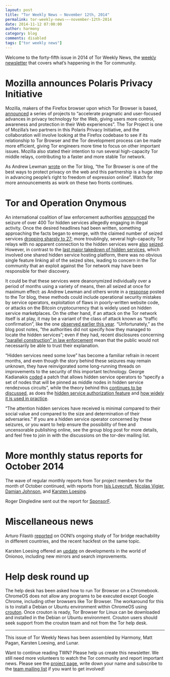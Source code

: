 ```yaml
---
layout: post
title: "Tor Weekly News — November 12th, 2014"
permalink: tor-weekly-news-—-november-12th-2014
date: 2014-11-12 07:00:00
author: harmony
category: blog
comments: disabled
tags: ["tor weekly news"]
---
```


Welcome to the forty-fifth issue in 2014 of Tor Weekly News, the [weekly newsletter](https://lists.torproject.org/cgi-bin/mailman/listinfo/tor-news) that covers what’s happening in the Tor community.

Mozilla announces Polaris Privacy Initiative
============================================

Mozilla, makers of the Firefox browser upon which Tor Browser is based, [announced](https://blog.mozilla.org/privacy/2014/11/10/introducing-polaris-privacy-initiative-to-accelerate-user-focused-privacy-online) a series of projects to “accelerate pragmatic and user-focused advances in privacy technology for the Web, giving users more control, awareness and protection in their Web experiences”. The Tor Project is one of Mozilla’s two partners in this Polaris Privacy Initiative, and the collaboration will involve looking at the Firefox codebase to see if its relationship to Tor Browser and the Tor development process can be made more efficient, giving Tor engineers more time to focus on other important issues. Mozilla also stated their intention to run several high-capacity Tor middle relays, contributing to a faster and more stable Tor network.

As Andrew Lewman [wrote](https://blog.torproject.org/blog/partnering-mozilla) on the Tor blog, “the Tor Browser is one of the best ways to protect privacy on the web and this partnership is a huge step in advancing people’s right to freedom of expression online”. Watch for more announcements as work on these two fronts continues.

Tor and Operation Onymous
=========================

An international coalition of law enforcement authorities [announced](https://www.europol.europa.eu/content/global-action-against-dark-markets-tor-network) the seizure of over 400 Tor hidden services allegedly engaging in illegal activity. Once the desired headlines had been written, something approaching the facts began to emerge, with the claimed number of seized services [dropping sharply to 27](http://www.dailydot.com/politics/oops-we-counted-wrong-silk-road-dark-net-tor/); more troublingly, several high-capacity Tor relays with no apparent connection to the hidden services were [also](https://blog.torservers.net/20141109/three-servers-offline-likely-seized.html) [seized](https://raided4tor.wordpress.com/). However, in contrast to the [last major takedown of hidden services](https://blog.torproject.org/blog/tor-security-advisory-relay-early-traffic-confirmation-attack), which involved one shared hidden service hosting platform, there was no obvious single feature linking all of the seized sites, leading to concern in the Tor community that an exploit against the Tor network may have been responsible for their discovery.

It could be that these services were deanonymized individually over a period of months using a variety of means, then all seized at once for maximum effect: as Andrew Lewman and others wrote in a [response](https://blog.torproject.org/blog/thoughts-and-concerns-about-operation-onymous) posted to the Tor blog, these methods could include operational security mistakes by service operators, exploitation of flaws in poorly-written website code, or attacks on the Bitcoin cryptocurrency that is widely used on hidden service marketplaces. On the other hand, if an attack on the Tor network itself is at play, it may be a variant of the class of attack known as “traffic confirmation”, like the one [observed earlier this year](https://lists.torproject.org/pipermail/tor-news/2014-August/000057.html). “Unfortunately,” as the blog post notes, ”the authorities did not specify how they managed to locate the hidden services”; even if they had, recent disclosures concerning [“parallel construction” in law enforcement](https://en.wikipedia.org/wiki/Parallel_construction) mean that the public would not necessarily be able to trust their explanation.

“Hidden services need some love” has become a familiar refrain in recent months, and even though the story behind these seizures may remain unknown, they have reinvigorated some long-running threads on improvements to the security of this important technology. George Kadianakis [coded](https://lists.torproject.org/pipermail/tor-dev/2014-November/007730.html) a patch that allows hidden service operators to “specify a set of nodes that will be pinned as middle nodes in hidden service rendezvous circuits”, while the theory behind this [continues to be discussed](https://lists.torproject.org/pipermail/tor-dev/2014-November/007726.html), as does the [hidden service authorization feature](https://lists.torproject.org/pipermail/tor-dev/2014-November/007735.html) and [how widely it is used in practice](https://lists.torproject.org/pipermail/tor-dev/2014-November/007744.html).

“The attention hidden services have received is minimal compared to their social value and compared to the size and determination of their adversaries.” If you are a hidden service operator concerned by these seizures, or you want to help ensure the possibility of free and uncensorable publishing online, see the group blog post for more details, and feel free to join in with the discussions on the tor-dev mailing list.

More monthly status reports for October 2014
============================================

The wave of regular monthly reports from Tor project members for the month of October continued, with reports from [Isis Lovecruft](https://lists.torproject.org/pipermail/tor-reports/2014-November/000693.html), [Nicolas Vigier](https://lists.torproject.org/pipermail/tor-reports/2014-November/000694.html), [Damian Johnson](https://lists.torproject.org/pipermail/tor-reports/2014-November/000695.html), and [Karsten Loesing](https://lists.torproject.org/pipermail/tor-reports/2014-November/000696.html).

Roger Dingledine sent out the report for [SponsorF](https://lists.torproject.org/pipermail/tor-reports/2014-November/000697.html).

Miscellaneous news
==================

Arturo Filastò [reported](https://blog.torproject.org/blog/ooni-bridge-reachability-study-and-hackfest) on OONI’s ongoing study of Tor bridge reachability in different countries, and the recent hackfest on the same topic.

Karsten Loesing offered an [update](https://lists.torproject.org/pipermail/onionoo-announce/2014/000002.html) on developments in the world of Onionoo, including new mirrors and search improvements.

Help desk round up
==================

The help desk has been asked how to run Tor Browser on a Chromebook. ChromeOS does not allow any programs to be executed except Google Chrome, including other browsers like Tor Browser. The workaround for this is to install a Debian or Ubuntu environment within ChromeOS using [crouton](https://github.com/dnschneid/crouton). Once crouton is ready, Tor Browser for Linux can be downloaded and installed in the Debian or Ubuntu environment. Crouton users should seek support from the crouton team and not from the Tor help desk.

* * * * *

This issue of Tor Weekly News has been assembled by Harmony, Matt Pagan, Karsten Loesing, and Lunar.

Want to continue reading TWN? Please help us create this newsletter. We still need more volunteers to watch the Tor community and report important news. Please see the [project page](https://trac.torproject.org/projects/tor/wiki/TorWeeklyNews), write down your name and subscribe to the [team mailing list](https://lists.torproject.org/cgi-bin/mailman/listinfo/news-team) if you want to get involved!
